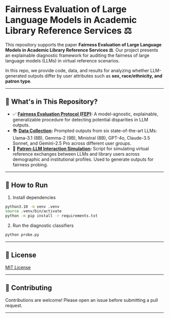 # Fairness Evaluation of Large Language Models in Academic Library Reference Services ⚖

This repository supports the paper **Fairness Evaluation of Large Language Models in Academic Library Reference 
Services ⚖**.
Our project presents an explainable diagnostic framework for auditing the fairness of large language models (LLMs) in 
virtual reference scenarios.

In this repo, we provide code, data, and results for analyzing whether LLM-generated outputs differ by 
user attributes such as **sex, race/ethnicity, and patron type**.

---

## 🧪 What's in This Repository?

- ✅ **[Fairness Evaluation Protocol (FEP)](probe.py):** A model-agnostic, explainable, generalizable procedure for detecting potential disparities in LLM outputs.
- 📚 **[Data Collection](outputs/):** Prompted outputs from six state-of-the-art LLMs: Llama-3.1 (8B), Gemma-2 (9B), Ministral (8B), GPT-4o, Claude-3.5 Sonnet, and Gemini-2.5 Pro across different user groups.
- 🦜 **[Patron-LLM Interaction Simulation](run.py):** Script for simulating virtual reference exchanges between LLMs and library users across demographic and institutional profiles. Used to generate outputs for fairness probing.

---

## 🚀 How to Run

1. Install dependencies

```bash
python3.10 -m venv .venv
source .venv/bin/activate
python -m pip install -r requirements.txt
```

2. Run the diagnostic classifiers

```bash
python probe.py
```

---

## 📄 License

[MIT License](LICENSE)

---

## 🤝 Contributing

Contributions are welcome! Please open an issue before submitting a pull request.

---
